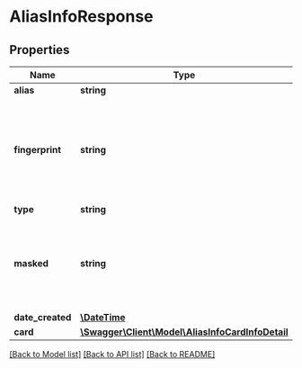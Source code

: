 # AliasInfoResponse

## Properties
Name | Type | Description | Notes
------------ | ------------- | ------------- | -------------
**alias** | **string** | The requested alias. | [optional] 
**fingerprint** | **string** | An unique identifier of the card number. Useful to identify multiple customers&#x27; or the same customer&#x27;s transactions where the same card was used. | [optional] 
**type** | **string** |  | [optional] 
**masked** | **string** | The nonsensitive masked representation of the value behind the alias (e.g. &#x60;490000xxxxxx0003&#x60; for aliases of type &#x60;CARD&#x60;) | [optional] 
**date_created** | [**\DateTime**](\DateTime.md) | Creation date | [optional] 
**card** | [**\Swagger\Client\Model\AliasInfoCardInfoDetail**](AliasInfoCardInfoDetail.md) |  | [optional] 

[[Back to Model list]](../../README.md#documentation-for-models) [[Back to API list]](../../README.md#documentation-for-api-endpoints) [[Back to README]](../../README.md)

